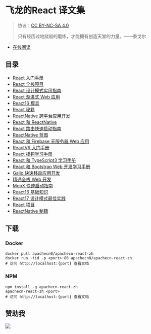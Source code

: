 # 飞龙的React 译文集

> 协议：[CC BY-NC-SA 4.0](http://creativecommons.org/licenses/by-nc-sa/4.0/)
> 
> 只有经历过地狱般的磨练，才能拥有创造天堂的力量。——泰戈尔

* [在线阅读](https://react.apachecn.org)
## 目录

+   [React 入门手册](docs/begin-react/SUMMARY.md)
+   [React 全栈项目](docs/full-stk-react-proj/SUMMARY.md)
+   [React 设计模式实用指南](docs/handson-design-ptn-rn/SUMMARY.md)
+   [React 渐进式 Web 应用](docs/prog-web-app-react/SUMMARY.md)
+   [React16 模具](docs/react16-tool/SUMMARY.md)
+   [React 秘籍](docs/react-cb/SUMMARY.md)
+   [ReactNative 跨平台应用开发](docs/react-cross-plat-app-dev-rn/SUMMARY.md)
+   [React 和 ReactNative](docs/react-rn/SUMMARY.md)
+   [React 路由快速启动指南](docs/react-router-quick-start-guide/SUMMARY.md)
+   [ReactNative 蓝图](docs/rn-blueprint/SUMMARY.md)
+   [React 和 Firebase 无服务器 Web 应用](docs/svrless-web-app-react-fb/SUMMARY.md)
+   [ReactVR 入门手册](docs/get-start-rvr/SUMMARY.md)
+   [React 挂钩学习手册](docs/learn-react-hook/SUMMARY.md)
+   [React 和 TypeScript3 学习手册](docs/learn-react-ts3/SUMMARY.md)
+   [React 和 Bootstrap Web 开发学习手册](docs/learn-web-dev-react-boots/SUMMARY.md)
+   [Galio 快速移动应用开发](docs/lightn-fast-mobi-app-dev-galiio/SUMMARY.md)
+   [精通全栈 Web 开发](docs/master-full-stk-react-web-dev/SUMMARY.md)
+   [MobX 快速启动指南](docs/mobx-quick-start-guide/SUMMARY.md)
+   [React16 基础知识](docs/react16-essence/SUMMARY.md)
+   [React17 设计模式最佳实践](docs/react17-design-ptn-best-prac/SUMMARY.md)
+   [React 项目](docs/react-proj/SUMMARY.md)
+   [ReactNative 秘籍](docs/rn-cb-2e/SUMMARY.md)

## 下载

### Docker

```
docker pull apachecn0/apachecn-react-zh
docker run -tid -p <port>:80 apachecn0/apachecn-react-zh
# 访问 http://localhost:{port} 查看文档
```

### NPM

```
npm install -g apachecn-react-zh
apachecn-react-zh <port>
# 访问 http://localhost:{port} 查看文档
```

## 赞助我

![](https://img-blog.csdnimg.cn/20200112005920729.png)
